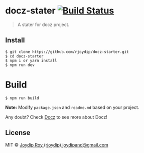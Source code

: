 # docz-stater [![Build Status](https://travis-ci.org/rjoydip/docz-stater.svg?branch=master)](https://travis-ci.org/rjoydip/docz-stater)

> A stater for docz project.

## Install

```
$ git clone https://github.com/rjoydip/docz-starter.git
$ cd docz-starter
$ npm i or yarn install
$ npm run dev
```

# Build

```
$ npm run build
```

**Note:** Modify `package.json` and `readme.md` based on your project.

Any doubt? Check [Docz](https://www.docz.site/) to see more about Docz!

## License

MIT © [Joydip Roy (rjoydip) <joydipand@gmail.com>](https://github.com/rjoydip/docz-stater/blob/master/license.md)